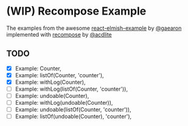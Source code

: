 (WIP) Recompose Example
=====================

The examples from the awesome [react-elmish-example](https://github.com/gaearon/react-elmish-example) by [@gaearon](https://github.com/gaearon) implemented with [recompose](https://github.com/acdlite/recompose) by [@acdlite](https://github.com/acdlite)


## TODO

- [x] Example: Counter,
- [x] Example: listOf(Counter, 'counter'),
- [x] Example: withLog(Counter),
- [ ] Example: withLog(listOf(Counter, 'counter')),
- [ ] Example: undoable(Counter),
- [ ] Example: withLog(undoable(Counter)),
- [ ] Example: undoable(listOf(Counter, 'counter')),
- [ ] Example: listOf(undoable(Counter), 'counter'),
